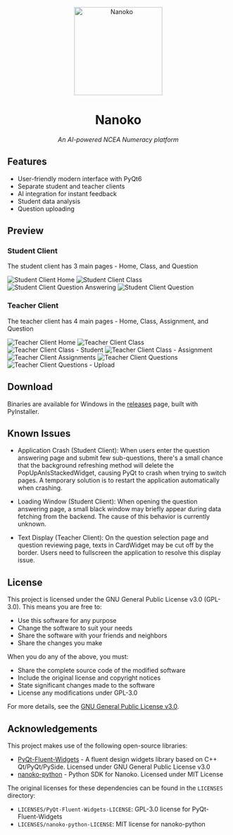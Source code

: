 <p align="center">
  <a href="https://github.com/NanokoDev"><img src="https://avatars.githubusercontent.com/u/204253972?s=200&v=4" width="200" height="200" alt="Nanoko"></a>
</p>

<div align="center">

# Nanoko

_An AI-powered NCEA Numeracy platform_

</div>

## Features

- User-friendly modern interface with PyQt6
- Separate student and teacher clients
- AI integration for instant feedback
- Student data analysis
- Question uploading

## Preview

### Student Client

The student client has 3 main pages - Home, Class, and Question

![Student Client Home](./docs/preview/student-client-home.png)
![Student Client Class](./docs/preview/student-client-class.png)
![Student Client Question Answering](./docs/preview/student-client-question-answering.png)
![Student Client Question](./docs/preview/student-client-question.png)

### Teacher Client

The teacher client has 4 main pages - Home, Class, Assignment, and Question

![Teacher Client Home](./docs/preview/teacher-client-home.png)
![Teacher Client Class](./docs/preview/teacher-client-class.png)
![Teacher Client Class - Student](./docs/preview/teacher-client-class-student.png)
![Teacher Client Class - Assignment](./docs/preview/teacher-client-class-assignment.png)
![Teacher Client Assignments](./docs/preview/teacher-client-assignment.png)
![Teacher Client Questions](./docs/preview/teacher-client-question.png)
![Teacher Client Questions - Upload](./docs/preview/teacher-client-question-upload.png)

## Download

Binaries are available for Windows in the [releases](https://github.com/NanokoDev/client/releases) page, built with PyInstaller.

## Known Issues

- Application Crash (Student Client): When users enter the question answering page and submit few sub-questions, there's a small chance that the background refreshing method will delete the PopUpAnIsStackedWidget, causing PyQt to crash when trying to switch pages. A temporary solution is to restart the application automatically when crashing.

- Loading Window (Student Client): When opening the question answering page, a small black window may briefly appear during data fetching from the backend. The cause of this behavior is currently unknown.

- Text Display (Teacher Client): On the question selection page and question reviewing page, texts in CardWidget may be cut off by the border. Users need to fullscreen the application to resolve this display issue.

## License

This project is licensed under the GNU General Public License v3.0 (GPL-3.0). This means you are free to:
- Use this software for any purpose
- Change the software to suit your needs
- Share the software with your friends and neighbors
- Share the changes you make

When you do any of the above, you must:
- Share the complete source code of the modified software
- Include the original license and copyright notices
- State significant changes made to the software
- License any modifications under GPL-3.0

For more details, see the [GNU General Public License v3.0](https://www.gnu.org/licenses/gpl-3.0.en.html).

## Acknowledgements

This project makes use of the following open-source libraries:

- [PyQt-Fluent-Widgets](https://github.com/zhiyiYo/PyQt-Fluent-Widgets) - A fluent design widgets library based on C++ Qt/PyQt/PySide. Licensed under GNU General Public License v3.0
- [nanoko-python](https://github.com/NanokoDev/nanoko-python) - Python SDK for Nanoko. Licensed under MIT License

The original licenses for these dependencies can be found in the `LICENSES` directory:
- `LICENSES/PyQt-Fluent-Widgets-LICENSE`: GPL-3.0 license for PyQt-Fluent-Widgets
- `LICENSES/nanoko-python-LICENSE`: MIT license for nanoko-python